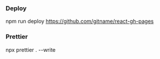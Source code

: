 ### Deploy

npm run deploy
https://github.com/gitname/react-gh-pages

### Prettier

npx prettier . --write